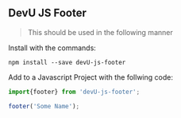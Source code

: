 ## DevU JS Footer

> This should be used in the following manner

Install with the commands:

```
npm install --save devU-js-footer
```

Add to a Javascript Project with the follwing code:

```javascript
import{footer} from 'devU-js-footer';

footer('Some Name');
```